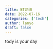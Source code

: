 ```yaml
---
title: BT网络
date: 2022-07-16
categories: ['tech']
author: lanyo
draft: false
---
```


tody is your day